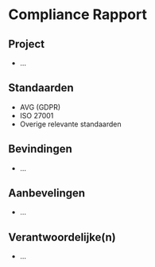 # Compliance Rapport

## Project
- ...

## Standaarden
- AVG (GDPR)
- ISO 27001
- Overige relevante standaarden

## Bevindingen
- ...

## Aanbevelingen
- ...

## Verantwoordelijke(n)
- ...
